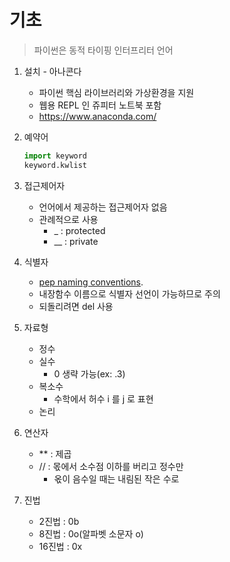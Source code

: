 # 기초

> 파이썬은 동적 타이핑 인터프리터 언어



1. 설치 - 아나콘다
   - 파이썬 핵심 라이브러리와 가상환경을 지원
   - 웹용 REPL 인 쥬피터 노트북 포함
   - https://www.anaconda.com/



2. 예약어

   ```python
   import keyword
   keyword.kwlist
   ```



3. 접근제어자
   - 언어에서 제공하는 접근제어자 없음
   - 관례적으로 사용
     - _ : protected
     - __ : private



4. 식별자
   - [pep naming conventions](https://www.python.org/dev/peps/pep-0008/#prescriptive-naming-conventions).
   - 내장함수 이름으로 식별자 선언이 가능하므로 주의
   - 되돌리려면 del 사용



5. 자료형
   - 정수
   - 실수
     - 0 생략 가능(ex: .3)
   - 복소수
     - 수학에서 허수 i 를 j 로 표현
   - 논리



6. 연산자
   - ** : 제곱
   - // : 몫에서 소수점 이하를 버리고 정수만
     - 옧이 음수일 때는 내림된 작은 수로



7. 진법
   - 2진법 : 0b
   - 8진법 : 0o(알파벳 소문자 o)
   - 16진법 : 0x